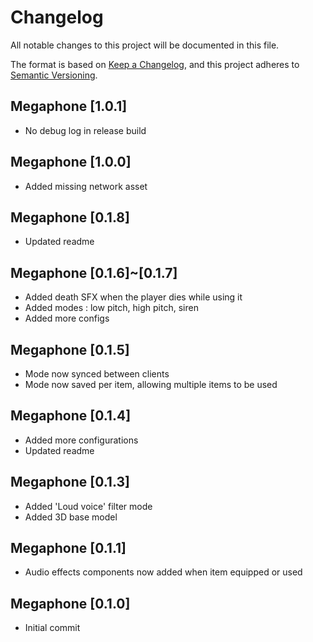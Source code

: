 # Changelog

All notable changes to this project will be documented in this file.

The format is based on [Keep a Changelog](https://keepachangelog.com/en/1.0.0/),
and this project adheres to [Semantic Versioning](https://semver.org/spec/v2.0.0.html).

## Megaphone [1.0.1] 
- No debug log in release build

## Megaphone [1.0.0] 
- Added missing network asset

## Megaphone [0.1.8] 
- Updated readme

## Megaphone [0.1.6]~[0.1.7] 

- Added death SFX when the player dies while using it
- Added modes : low pitch, high pitch, siren
- Added more configs

## Megaphone [0.1.5] 

- Mode now synced between clients
- Mode now saved per item, allowing multiple items to be used

## Megaphone [0.1.4] 

- Added more configurations
- Updated readme

## Megaphone [0.1.3] 

- Added 'Loud voice' filter mode
- Added 3D base model

## Megaphone [0.1.1] 

- Audio effects components now added when item equipped or used

## Megaphone [0.1.0] 

- Initial commit
